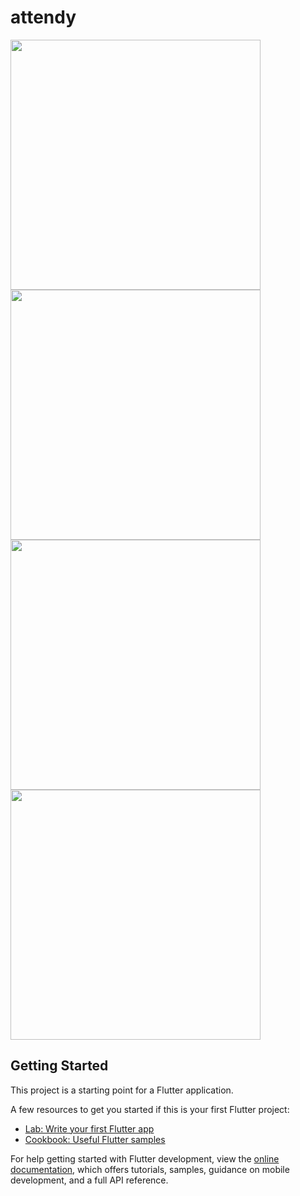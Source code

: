 # attendy

<img src="https://github.com/PrashantChandraker/Attendence-App/blob/main/assets/output/Screenshot_1731048758.png" height="400" />    <img src="https://github.com/PrashantChandraker/Attendence-App/blob/main/assets/output/Screenshot_1731050566.png" height="400" />   <img src="https://github.com/PrashantChandraker/Attendence-App/blob/main/assets/output/Screenshot_1731050570.png" height="400" />
<img src="https://github.com/PrashantChandraker/Attendence-App/blob/main/assets/output/Screenshot_1731050645.png" height="400" />


## Getting Started

This project is a starting point for a Flutter application.

A few resources to get you started if this is your first Flutter project:

- [Lab: Write your first Flutter app](https://docs.flutter.dev/get-started/codelab)
- [Cookbook: Useful Flutter samples](https://docs.flutter.dev/cookbook)

For help getting started with Flutter development, view the
[online documentation](https://docs.flutter.dev/), which offers tutorials,
samples, guidance on mobile development, and a full API reference.
